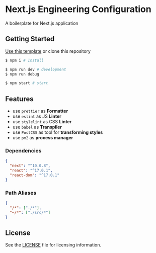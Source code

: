 # Next.js Engineering Configuration

A boilerplate for Next.js application

## Getting Started

<a class="btn btn-sm btn-primary ml-2" href="https://github.com/EPCor/RN-Config/generate">Use this template</a> or clone this repository

```sh
$ npm i # Install

$ npm run dev # development
$ npm run debug

$ npm start # start
```

## Features

* use `prettier` as __Formatter__
* use `eslint` as JS __Linter__
* use `stylelint` as CSS __Linter__
* use `babel` as __Transpiler__
* use `PostCSS` as tool for __transforming styles__
* use `pm2` as __process manager__

### Dependencies

```json
{
  "next": "^10.0.8",
  "react": "^17.0.1",
  "react-dom": "^17.0.1"
}
```

### Path Aliases

```json
{
  "/*": ["./*"],
  "~/*": ["./src/*"]
}
```

## License

See the [LICENSE](/LICENSE) file for licensing information.
